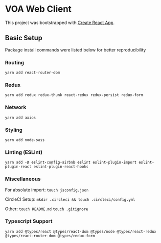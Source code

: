 # VOA Web Client

This project was bootstrapped with [Create React App](https://github.com/facebook/create-react-app).

## Basic Setup

Package install commands were listed below for better reproducibility

### Routing

`yarn add react-router-dom`

### Redux

`yarn add redux redux-thunk react-redux redux-persist redux-form`

### Network

`yarn add axios`

### Styling

`yarn add node-sass`

### Linting (ESLint)

`yarn add -D eslint-config-airbnb eslint eslint-plugin-import eslint-plugin-react eslint-plugin-react-hooks`

### Miscellaneous

For absolute import:
`touch jsconfig.json`

CircleCI Setup:
`mkdir .circleci && touch .circleci/config.yml`

Other:
`touch README.md`
`touch .gitignore`

### Typescript Support

`yarn add @types/react @types/react-dom @types/node @types/react-redux @types/react-router-dom @types/redux-form`
